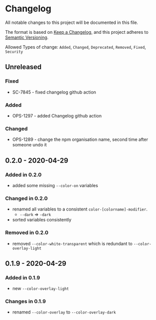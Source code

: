 # Changelog

All notable changes to this project will be documented in this file.

The format is based on [Keep a Changelog](https://keepachangelog.com/en/1.0.0/),
and this project adheres to [Semantic Versioning](https://semver.org/spec/v2.0.0.html).

Allowed Types of change: `Added`, `Changed`, `Deprecated`, `Removed`, `Fixed`, `Security`

## Unreleased

### Fixed

- SC-7845 - fixed changelog github action

### Added

- OPS-1297 - added Changelog github action

### Changed

- OPS-1289 - change the npm organisation name, second time after someone undo it

## 0.2.0 - 2020-04-29

### Added in 0.2.0

- added some missing `--color-on` variables

### Changed in 0.2.0

- renamed all variables to a consistent `color-[colorname]-modifier`.
  - `--dark` => `-dark`
- sorted variables consistently

### Removed in 0.2.0

- removed `--color-white-transparent` which is redundant to `--color-overlay-light`

## 0.1.9 - 2020-04-29

### Added in 0.1.9

- new `--color-overlay-light`

### Changes in 0.1.9

- renamed `--color-overlay` to `--color-overlay-dark`
